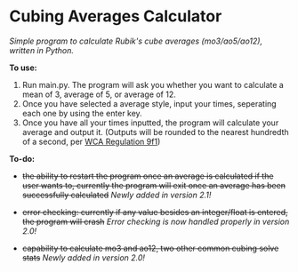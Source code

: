 # Cubing Averages Calculator



_Simple program to calculate Rubik's cube averages (mo3/ao5/ao12), written in Python._

**To use:**
1. Run main.py. The program will ask you whether you want to calculate a mean of 3, average of 5, or average of 12. 
2. Once you have selected a average style, input your times, seperating each one by using the enter key.
3. Once you have all your times inputted, the program will calculate your average and output it. (Outputs will be rounded to the nearest hundredth of a second, per <a href="https://www.worldcubeassociation.org/regulations/#9f1">WCA Regulation 9f1</a>)

**To-do:**
 - ~~the ability to restart the program once an average is calculated if the user wants to, currently the program will exit once an average has been successfully calculated~~ _Newly added in version 2.1!_
 
 
 - ~~error checking: currently if any value besides an integer/float is entered, the program will crash~~ _Error checking is now handled properly in version 2.0!_


 - ~~capability to calculate mo3 and ao12, two other common cubing solve stats~~ _Newly added in version 2.0!_

 
